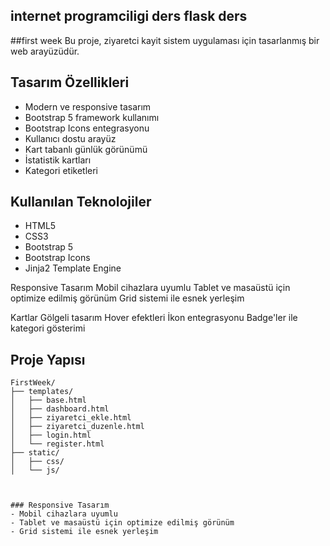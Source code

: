 ## internet programciligi ders flask ders

##first week 
Bu proje, ziyaretci kayit sistem  uygulaması için tasarlanmış bir web arayüzüdür.


## Tasarım Özellikleri

- Modern ve responsive tasarım
- Bootstrap 5 framework kullanımı
- Bootstrap Icons entegrasyonu
- Kullanıcı dostu arayüz
- Kart tabanlı günlük görünümü
- İstatistik kartları
- Kategori etiketleri

## Kullanılan Teknolojiler

- HTML5
- CSS3
- Bootstrap 5
- Bootstrap Icons
- Jinja2 Template Engine


Responsive Tasarım
    Mobil cihazlara uyumlu
    Tablet ve masaüstü için optimize edilmiş görünüm
    Grid sistemi ile esnek yerleşim

  Kartlar
     Gölgeli tasarım
     Hover efektleri
     İkon entegrasyonu
     Badge'ler ile kategori gösterimi


## Proje Yapısı

```
FirstWeek/
├── templates/
│   ├── base.html
│   ├── dashboard.html
│   ├── ziyaretci_ekle.html
│   ├── ziyaretci_duzenle.html
│   ├── login.html
│   └── register.html
├── static/
│   ├── css/
│   └── js/



### Responsive Tasarım
- Mobil cihazlara uyumlu
- Tablet ve masaüstü için optimize edilmiş görünüm
- Grid sistemi ile esnek yerleşim

